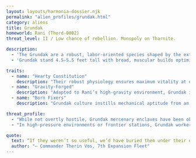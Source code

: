 ```yaml
---
layout: layouts/harmonia-dossier.njk
permalink: "alien_profiles/grundak.html"
category: aliens
title: Grundak
homeworld: Rani (Thord-0002)
threat_level: II / Low chance of rebellion. Monopoly on Tharnite.

description:
  - 'The Grundak are a robust, labor-oriented species shaped by the extreme conditions of their high-gravity homeworld, Rani, a mineral-rich planet. Evolved for endurance, they excel in physically demanding environments, making them critical assets for mining, engineering, and heavy-world operations. Commonly referred to as "Gruds" in trade circles. Harmonia Astralis assesses the Grundak as a utilitarian resource for labor and defense sectors, but their cultural emphasis on independence and clan loyalty requires careful diplomatic handling to prevent rebellion. Their exceptional resilience and technical expertise make them valuable, though their propensity for prolonged vendettas poses risks of resistance if mismanaged.'
  - 'Grundak stand 4.5–5.5 feet tall with broad, muscular builds optimized for high-gravity environments. Their dense skeletal structure and reinforced musculature allow them to withstand extreme physical stress. Skin ranges from pale to ashen, marked by labor-induced scarring and soot within years of adulthood. Their eyes, adapted for low-light conditions, provide enhanced vision in dim environments. Hands feature three thick fingers and a thumb, calloused for precision work despite their bulk, though they often require customized tools ("Grud-grips") for off-world equipment. Male Grundak grow elaborate, unshaven beards from adolescence, adorned with beads, rings, or bands signifying clan, rank, or achievements, which are central to identity; disrespecting them invites hostility. Females share similar builds but lack beards.'

traits:
  - name: "Hearty Constitution"
    description: "Their robust physiology ensures maximum vitality at each stage of development. Mechanically, Grundak always roll the maximum value for the first hit die when gaining a level (e.g., a Level 1 Warrior starts with 8 HP). At higher levels, any hit die rolling a 1 is re-rolled until a higher value is achieved, reflecting their exceptional toughness."
  - name: "Gravity-Forged"
    description: "Adapted to Rani’s high-gravity environment, Grundak ignore fatigue, bone stress, and pressure penalties in high-gravity conditions. They gain a +1 bonus to physical skill checks (e.g., Exert, Combat/Melee) in such environments but receive no bonus or penalty in standard or low-gravity settings. In zero-gravity, they suffer a -1 penalty to fine motor skills due to disorientation."
  - name: "Born Fixers"
    description: "Grundak culture instills mechanical aptitude from an early age. All Grundak start with the Fix skill at Rank 0 (or +1 if already trained), enabling them to maintain and repair complex systems with minimal training. However, their reliance on specialized tools can lead to delays when adapting to non-Grundak equipment."

threat_profile:
  - "While not overtly hostile, Grundak mercenary enclaves have been observed selling Tharnite-derived tech to independent actors and suspected subversives. Their decentralized cultural structure makes centralized diplomacy difficult, and their memory for historical grievances can reignite conflicts long believed dormant."
  - "In high-pressure environments or frontier stations, Grundak workers often become informal leaders through sheer reliability and presence. Subversion risk is moderate. Suppression should emphasize economic leverage rather than direct confrontation."

quote:
  text: “If they weren’t so useful, we’d have buried them under their own mountains decades ago.”
  author: "— Commander Therin Vos, 7th Expansion Fleet"
---
```

